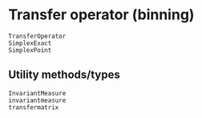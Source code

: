 # Transfer operator (binning)

```@docs
TransferOperator
SimplexExact
SimplexPoint
```

## Utility methods/types

```@docs
InvariantMeasure
invariantmeasure
transfermatrix
```

